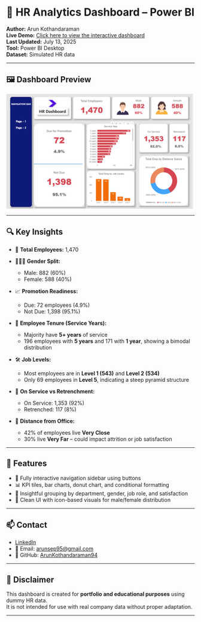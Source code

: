 # 👥 HR Analytics Dashboard – Power BI

**Author:** Arun Kothandaraman  
**Live Demo:** [Click here to view the interactive dashboard](https://app.powerbi.com/view?r=eyJrIjoiYTA3ZmMxMTEtYjA3Ny00YTRhLWI4MjMtZjE2Y2E0ODc3ZDUwIiwidCI6ImM5NjM5ODAwLTUxMDItNDdjMS1iNmU5LTRiZDgxYmU0ZWQwOSIsImMiOjZ9)  
**Last Updated:** July 13, 2025  
**Tool:** Power BI Desktop  
**Dataset:** Simulated HR data

---

## 🖼️ Dashboard Preview

![HR Dashboard](https://github.com/ArunKothandaraman94/HR-Analysis-Report/blob/main/DashboardImage-HR_Analysis.png?raw=true)

---

## 🔍 Key Insights

- 👥 **Total Employees:** 1,470  
- 🧑‍🤝‍🧑 **Gender Split:**  
  - Male: 882 (60%)  
  - Female: 588 (40%)

- 📈 **Promotion Readiness:**  
  - Due: 72 employees (4.9%)  
  - Not Due: 1,398 (95.1%)

- 🧓 **Employee Tenure (Service Years):**  
  - Majority have **5+ years** of service  
  - 196 employees with **5 years** and 171 with **1 year**, showing a bimodal distribution

- 🛠️ **Job Levels:**  
  - Most employees are in **Level 1 (543)** and **Level 2 (534)**  
  - Only 69 employees in **Level 5**, indicating a steep pyramid structure

- 🔄 **On Service vs Retrenchment:**  
  - On Service: 1,353 (92%)  
  - Retrenched: 117 (8%)

- 📍 **Distance from Office:**  
  - 42% of employees live **Very Close**  
  - 30% live **Very Far** – could impact attrition or job satisfaction

---

## 🧭 Features

- 🚀 Fully interactive navigation sidebar using buttons
- 📊 KPI tiles, bar charts, donut chart, and conditional formatting
- 🧠 Insightful grouping by department, gender, job role, and satisfaction
- 🎨 Clean UI with icon-based visuals for male/female distribution

---

## 📫 Contact

- [LinkedIn](linkedin.com/in/arun-raman)
- 📧 Email: arunsep95@gmail.com
- 🔗 GitHub: [ArunKothandaraman94](https://github.com/ArunKothandaraman94)

---

## 📌 Disclaimer

This dashboard is created for **portfolio and educational purposes** using dummy HR data.  
It is not intended for use with real company data without proper adaptation.

---

